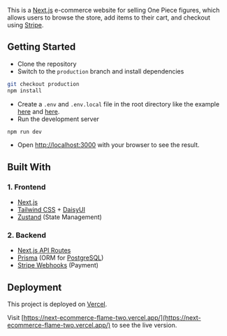 This is a [Next.js](https://nextjs.org/) e-commerce website for selling One Piece figures, which allows users to browse the store, add items to their cart, and checkout using [Stripe](https://stripe.com/).

## Getting Started
- Clone the repository
- Switch to the `production` branch and install dependencies
```bash
git checkout production
npm install
```
- Create a `.env` and `.env.local` file in the root directory like the example [here](https://github.com/nbtin/next-ecommerce/blob/production/.env.example) and [here](https://github.com/nbtin/next-ecommerce/blob/production/.env.local.example).
- Run the development server
```bash
npm run dev
```
- Open [http://localhost:3000](http://localhost:3000) with your browser to see the result.

## Built With
### 1. Frontend
- [Next.js](https://nextjs.org/)
- [Tailwind CSS](https://tailwindcss.com/) + [DaisyUI](https://daisyui.com/)
- [Zustand](https://github.com/pmndrs/zustand) (State Management)
### 2. Backend
- [Next.js API Routes](https://nextjs.org/docs/api-routes/introduction)
- [Prisma](https://www.prisma.io/) (ORM for [PostgreSQL](https://www.postgresql.org/))
- [Stripe Webhooks](https://stripe.com/docs/webhooks) (Payment)


## Deployment

This project is deployed on [Vercel](https://vercel.com/).

Visit [https://next-ecommerce-flame-two.vercel.app/](https://next-ecommerce-flame-two.vercel.app/) to see the live version.
